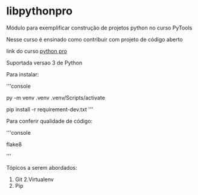 # libpythonpro
Módulo para exemplificar construção de projetos python no curso PyTools

Nesse curso é ensinado como contribuir com projeto de código aberto

 link do curso [python pro](https://www.python.pro.br)
 
 Suportada versao 3 de Python
 
 Para instalar:
 
'''console

py -m venv .venv
.venv/Scripts/activate

pip install -r requirement-dev.txt
'''

Para conferir qualidade de código:

'''console

flake8

'''

 Tópicos a serem abordados:
 1. Git
 2.Virtualenv
 3. Pip

